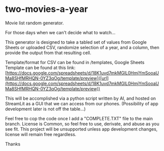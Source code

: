 # two-movies-a-year
Movie list random generator.

For those days when we can't decide what to watch...

This generator is designed to take a tabled set of values from Google Sheets or uploaded CSV, randomize selection of a year, and a column, then provide the output from that resulting cell.

Template/format for CSV can be found in /templates, Google Sheets Template can be found at this link:
[https://docs.google.com/spreadsheets/d/18K1uvd7mkMGlL0HmjYmSooaUMa8SHfMRHQN-0YZ3qOg/template/preview]([url](https://docs.google.com/spreadsheets/d/18K1uvd7mkMGlL0HmjYmSooaUMa8SHfMRHQN-0YZ3qOg/template/preview))

This will be accomplished via a python script written by AI, and hosted on StreamLit as a GUI that we can access from our phones. (Possibility of app development later is not off the table...)

Feel free to cop the code once I add a "COMPLETE.TXT" file to the main branch. License is Common, so feel free to use, derivate, and abuse as you see fit. This project will be unsupported unless app development changes, license will remain free regardless.

Thanks
